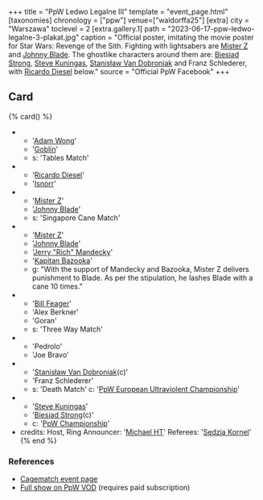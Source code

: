 +++
title = "PpW Ledwo Legalne III"
template = "event_page.html"
[taxonomies]
chronology = ["ppw"]
venue=["waldorffa25"]
[extra]
city = "Warszawa"
toclevel = 2
[extra.gallery.1]
path = "2023-06-17-ppw-ledwo-legalne-3-plakat.jpg"
caption = "Official poster, imitating the movie poster for Star Wars: Revenge of the Sith. Fighting with lightsabers are [Mister Z](@/w/mister-z.md) and [Johnny Blade](@/w/johnny-blade.md). The ghostlike characters around them are: [Biesiad Strong](@/w/biesiad.md), [Steve Kuningas](@/w/steve-kuningas.md), [Stanisław Van Dobroniak](@/w/stanislaw-van-dobroniak.md) and Franz Schlederer, with [Ricardo Diesel](@/w/ricardo-diesel.md) below."
source = "Official PpW Facebook"
+++

## Card

{% card() %}
- - '[Adam Wong](@/w/adam-wong.md)'
  - '[Goblin](@/w/goblin.md)'
  - s: 'Tables Match'
- - '[Ricardo Diesel](@/w/ricardo-diesel.md)'
  - '[Isnorr](@/w/isnorr.md)'
- - '[Mister Z](@/w/mister-z.md)'
  - '[Johnny Blade](@/w/johnny-blade.md)'
  - s: 'Singapore Cane Match'
- - '[Mister Z](@/w/mister-z.md)'
  - '[Johnny Blade](@/w/johnny-blade.md)'
  - '[Jerry "Rich" Mandecky](@/w/jerry-mandecky.md)'
  - '[Kapitan Bazooka](@/w/kapitan-bazooka.md)'
  - g: "With the support of Mandecky and Bazooka, Mister Z delivers punishment to Blade. As per the stipulation, he lashes Blade with a cane 10 times."
- - '[Bill Feager](@/w/feager.md)'
  - 'Alex Berkner'
  - 'Goran'
  - s: 'Three Way Match'
- - 'Pedrolo'
  - 'Joe Bravo'
- - '[Stanisław Van Dobroniak](@/w/stanislaw-van-dobroniak.md)(c)'
  - 'Franz Schlederer'
  - s: 'Death Match'
    c: '[PpW European Ultraviolent Championship](@/c/ppw-european-ultraviolent-championship.md)'
- - '[Steve Kuningas](@/w/steve-kuningas.md)'
  - '[Biesiad Strong](@/w/biesiad.md)(c)'
  - c: '[PpW Championship](@/c/ppw-championship.md)'
- credits:
    Host, Ring Announcer: '[Michael HT](@/w/michael-ht.md)'
    Referees: '[Sędzia Kornel](@/w/sedzia-kornel.md)'
{% end %}

### References
* [Cagematch event page](https://www.cagematch.net/?id=1&nr=382939)
* [Full show on PpW VOD](https://ppw-ewenementpl.vhx.tv/ppw-full-shows-dvd-version/season:2/videos/ledwo-legalne-3-23-full-show-definitive-edition) (requires paid subscription)
